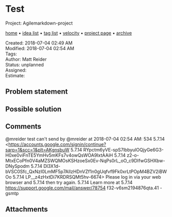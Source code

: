 # Test

Project: Agilemarkdown-project

[home](../index.md) • [idea list](../ideas.md) • [tag list](../tags.md) • [velocity](../velocity.md) • [project page](../agilemarkdown-project.md) • [archive](archive.md)

Created: 2018-07-04 02:49 AM  
Modified: 2018-07-04 02:54 AM  
Tags:   
Author: Matt Reider  
Status: unplanned  
Assigned:   
Estimate:   

## Problem statement

## Possible solution

## Comments

@mreider test
can't send by @mreider at 2018-07-04 02:54 AM: 534 5.7.14 <https://accounts.google.com/signin/continue?sarp=1&scc=1&plt=AKgnsbuW
5.7.14 RYpctm6yVE-spS7lbbyulOQjyGe6G3-H0xe0viFnTE5YmHv5mKFs7v4owQsWOA9IxtAAiH
5.7.14 z2-o-MtxECoPfn0V4aMZSWQMOsKSHzoeSx0Ev-NqPs0rL_oO_c9DIfwGSHXbw-DNySpodm
5.7.14 Dl3X1d-bVSC0Sfc_QxNzI0LmMF5p7AlIzHDnVZf1n0gUqfvf9Fk0xrLtPOpM4BZV2iBWOo
5.7.14 LP__z4zHxtDi7KRDRSQMt5hv-6674> Please log in via your web browser and
5.7.14 then try again.
5.7.14  Learn more at
5.7.14  https://support.google.com/mail/answer/78754 f32-v6sm2194876qta.41 - gsmtp

## Attachments
